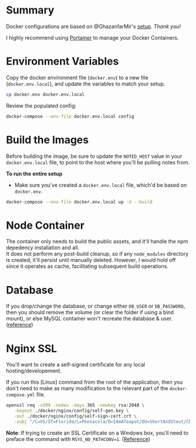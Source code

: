 # Summary
Docker configurations are based on @GhazanfarMir's [setup](https://github.com/GhazanfarMir/dockercompose-laravel-nginx).
_Thank you!_

I highly recommend using [Portainer](https://documentation.portainer.io/quickstart/) to manage your Docker Containers.

# Environment Variables
Copy the docker environment file (`docker.env`) to  a new file (`docker.env.local`), and update the variables to match your setup.
```bash
cp docker.env docker.env.local
```

Review the populated config:
```bash
docker-compose --env-file docker.env.local config
```

# Build the Images
Before building the image, be sure to update the `NOTED_HOST` value in your `docker.env.local` file, to point to the
host where you'll be pulling notes from.

**To run the entire setup**
- Make sure you've created a `docker.env.local` file, which'd be based on `docker.env`.
```bash
docker-compose --env-file docker.env.local up -d --build
```

# Node Container
The container only needs to build the public assets, and it'll handle the npm depedency installation and all.  
It does not perform any post-build cleanup, so if any `node_modules` directory is created, it'll persist until manually
deleted. However, I would hold off since it operates as cache, facilitating subsequent build operations.

# Database
If you drop/change the database, or change either `DB_USER` or `DB_PASSWORD`, then you should remove the volume
(or clear the folder if using a bind mount), or else MySQL container won't recreate the database & user.
([reference](https://github.com/MariaDB/mariadb-docker/issues/68#issuecomment-231552691))

# Nginx SSL

You'll want to create a self-signed certificate for any local hosting/developement.

If you run this [Linux] command from the root of the application, then you don't need to make as many modification to the
relevant part of the `docker-compose.yml` file.
```bash
openssl req -x509 -nodes -days 365 -newkey rsa:2048 \
   -keyout ./docker/nginx/config/self-gen.key \
   -out ./docker/nginx/config/self-sign-cert.crt \
   -subj "/C=US/ST=Florida/L=Pensacola/O=IAmATeapot/OU=ShortAndStout/CN=localhost"
```

**Note**: If trying to create an SSL Certificate on a Windows box, you'll need to preface the command with
`MSYS_NO_PATHCONV=1`. ([Reference](https://github.com/openssl/openssl/issues/8795#issuecomment-484946228))
